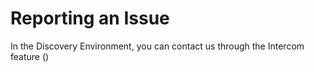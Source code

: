 # Reporting an Issue
 
In the Discovery Environment, you can contact us through the Intercom feature ()